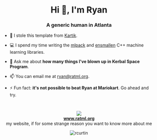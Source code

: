 <h1 align="center">Hi 👋, I'm Ryan</h1>
<h3 align="center">A generic human in Atlanta</h3>


- 🔭 I stole this template from <a href="https://github.com/kartikdutt18">Kartik</a>.

- 💻 I spend my time writing the <a
  href="https://github.com/mlpack/mlpack">mlpack</a> and <a
href="https://github.com/mlpack/ensmallen">ensmallen</a> C++ machine learning
libraries.

- 💬 Ask me about **how many things I've blown up in Kerbal Space Program**.

- 📫 You can email me at <a href="mailto:ryan@ratml.org">ryan@ratml.org</a>.

- ⚡ Fun fact: **it's not possible to beat Ryan at Mariokart**.  Go ahead and
  try.

<br />

<p align="center">
<img src="https://www.ratml.org/ratml-web-small.png" />
<br />
<b><a href="https://www.ratml.org">www.ratml.org</a></b>
<br />
my website, if for some strange reason you want to know more about me
<br />
</p>

<p align="center"> <img
src=https://github-readme-stats.vercel.app/api?username=rcurtin&show_icons=true
alt=rcurtin /> </p>
